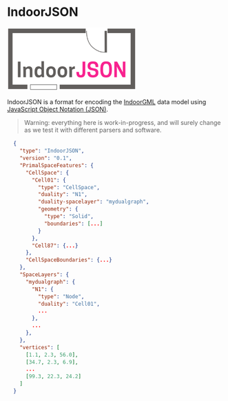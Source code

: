 
# IndoorJSON


<img src="specs/figs/logo.svg" width="300">

IndoorJSON is a format for encoding the [IndoorGML](http://indoorgml.net) data model using [JavaScript Object Notation (JSON)](http://json.org).

> Warning: everything here is work-in-progress, and will surely change as we test it with different parsers and software.


```json
  {
    "type": "IndoorJSON",
    "version": "0.1",
    "PrimalSpaceFeatures": {
      "CellSpace": {
        "Cell01": {
          "type": "CellSpace",
          "duality": "N1",
          "duality-spacelayer": "mydualgraph",
          "geometry": {
            "type": "Solid",
            "boundaries": [...]
          }
        },
        "Cell87": {...}
      },
      "CellSpaceBoundaries": {...}
    },
    "SpaceLayers": {
      "mydualgraph": {
        "N1": {
          "type": "Node",
          "duality": "Cell01",
          ...
        },
        ...
      },
    },
    "vertices": [
      [1.1, 2.3, 56.0],
      [34.7, 2.3, 6.9],
      ...
      [99.3, 22.3, 24.2]
    ]
  }
```


